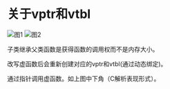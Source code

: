 # 关于vptr和vtbl

![图1](pic/17_1.png)
![图2](pic/17_2.jpg)

子类继承父类函数是获得函数的调用权而不是内存大小。

改写虚函数后会重新创建对应的vptr和vtbl(通过动态绑定)。

通过指针调用虚函数。如上图中下角（C解析表现形式）。
